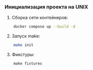### Инициализация проекта на UNIX

1. Сборка сети контейнеров:

```bash
    docker compose up --build -d
```
2. Запуск make: 
```bash
    make init
```

3. Фикстуры:

```makefile
    make fixtures
```